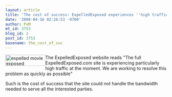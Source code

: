 ```yaml
---
layout: article
title: 'The cost of success: ExpelledExposed experiences ''high traffic'''
date: '2008-04-16 02:26:53 -0700'
author: PvM
mt_id: 3753
blog_id: 2
post_id: 3753
basename: the_cost_of_suc
---
```

<a href="http://www.expelledexposed.com/"><img src="http://pandasthumb.org/archives/banner-thumb-125x35.jpg" alt="expelled movie exposed" width="125" height="35" style="float:left;" /></a>The ExpelledExposed website reads "The full ExpelledExposed.com site is experiencing particularly high traffic at the moment. We are working to resolve this problem as quickly as possible"

Such is the cost of success that the site could not handle the bandwidth needed to serve all the interested parties.
